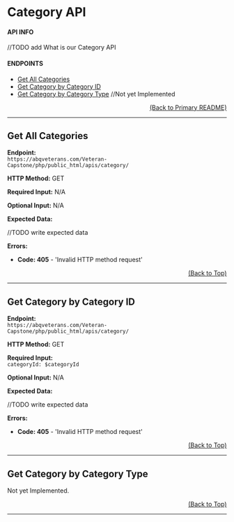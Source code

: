 # Category API

#### API INFO
//TODO add What is our Category API

#### ENDPOINTS
* [Get All Categories](https://github.com/Veteran-Capstone-Group/Veteran-Resource-WebApp/tree/master/php/public_html/apis/category#Get-All-Categories)
* [Get Category by Category ID](https://github.com/Veteran-Capstone-Group/Veteran-Resource-WebApp/tree/master/php/public_html/apis/category#Get-Category-by-Category-ID)
* [Get Category by Category Type](https://github.com/Veteran-Capstone-Group/Veteran-Resource-WebApp/tree/master/php/public_html/apis/category#Get-Category-by-Category-Type) //Not yet Implemented

[<p align="right">(Back to Primary README)</p>](https://github.com/Veteran-Capstone-Group/Veteran-Resource-WebApp#ABQ-Veterans)

---

## Get All Categories

**Endpoint:**   
`https://abqveterans.com/Veteran-Capstone/php/public_html/apis/category/`

**HTTP Method:** GET  

**Required Input:** N/A

**Optional Input:** N/A 

**Expected Data:** 
  
 //TODO write expected data
 
**Errors:**   
* **Code: 405** - 'Invalid HTTP method request'  

[<p align="right">(Back to Top)</p>](https://github.com/Veteran-Capstone-Group/Veteran-Resource-WebApp/tree/master/php/public_html/apis/category#Category-API)

---

## Get Category by Category ID

**Endpoint:**   
`https://abqveterans.com/Veteran-Capstone/php/public_html/apis/category/`

**HTTP Method:** GET  

**Required Input:**   
`categoryId: $categoryId`

**Optional Input:** N/A

**Expected Data:** 
 
 //TODO write expected data
 
**Errors:**   
* **Code: 405** - 'Invalid HTTP method request'  

[<p align="right">(Back to Top)</p>](https://github.com/Veteran-Capstone-Group/Veteran-Resource-WebApp/tree/master/php/public_html/apis/category#Category-API)

---

## Get Category by Category Type

Not yet Implemented.

[<p align="right">(Back to Top)</p>](https://github.com/Veteran-Capstone-Group/Veteran-Resource-WebApp/tree/master/php/public_html/apis/category#Category-API)

---